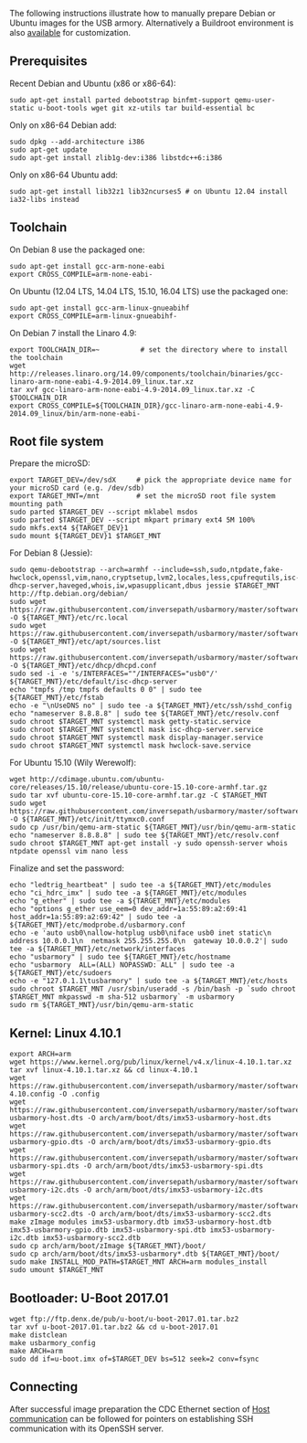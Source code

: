 The following instructions illustrate how to manually prepare Debian or Ubuntu images for the USB armory. Alternatively a Buildroot environment is also [available](https://github.com/inversepath/usbarmory/tree/master/software/buildroot) for customization.

Prerequisites
-------------

Recent Debian and Ubuntu (x86 or x86-64):
```
sudo apt-get install parted debootstrap binfmt-support qemu-user-static u-boot-tools wget git xz-utils tar build-essential bc
```

Only on x86-64 Debian add:
```
sudo dpkg --add-architecture i386
sudo apt-get update
sudo apt-get install zlib1g-dev:i386 libstdc++6:i386
```

Only on x86-64 Ubuntu add:
```
sudo apt-get install lib32z1 lib32ncurses5 # on Ubuntu 12.04 install ia32-libs instead
```

Toolchain
---------

On Debian 8 use the packaged one:
```
sudo apt-get install gcc-arm-none-eabi
export CROSS_COMPILE=arm-none-eabi-
```

On Ubuntu (12.04 LTS, 14.04 LTS, 15.10, 16.04 LTS) use the packaged one:
```
sudo apt-get install gcc-arm-linux-gnueabihf
export CROSS_COMPILE=arm-linux-gnueabihf-
```

On Debian 7 install the Linaro 4.9:
```
export TOOLCHAIN_DIR=~          # set the directory where to install the toolchain
wget http://releases.linaro.org/14.09/components/toolchain/binaries/gcc-linaro-arm-none-eabi-4.9-2014.09_linux.tar.xz
tar xvf gcc-linaro-arm-none-eabi-4.9-2014.09_linux.tar.xz -C $TOOLCHAIN_DIR
export CROSS_COMPILE=${TOOLCHAIN_DIR}/gcc-linaro-arm-none-eabi-4.9-2014.09_linux/bin/arm-none-eabi-
```

Root file system
----------------

Prepare the microSD:
```
export TARGET_DEV=/dev/sdX     # pick the appropriate device name for your microSD card (e.g. /dev/sdb)
export TARGET_MNT=/mnt         # set the microSD root file system mounting path
sudo parted $TARGET_DEV --script mklabel msdos
sudo parted $TARGET_DEV --script mkpart primary ext4 5M 100%
sudo mkfs.ext4 ${TARGET_DEV}1
sudo mount ${TARGET_DEV}1 $TARGET_MNT
```

For Debian 8 (Jessie):
```
sudo qemu-debootstrap --arch=armhf --include=ssh,sudo,ntpdate,fake-hwclock,openssl,vim,nano,cryptsetup,lvm2,locales,less,cpufrequtils,isc-dhcp-server,haveged,whois,iw,wpasupplicant,dbus jessie $TARGET_MNT http://ftp.debian.org/debian/
sudo wget https://raw.githubusercontent.com/inversepath/usbarmory/master/software/debian_conf/rc.local -O ${TARGET_MNT}/etc/rc.local
sudo wget https://raw.githubusercontent.com/inversepath/usbarmory/master/software/debian_conf/sources.list -O ${TARGET_MNT}/etc/apt/sources.list
sudo wget https://raw.githubusercontent.com/inversepath/usbarmory/master/software/debian_conf/dhcpd.conf -O ${TARGET_MNT}/etc/dhcp/dhcpd.conf
sudo sed -i -e 's/INTERFACES=""/INTERFACES="usb0"/' ${TARGET_MNT}/etc/default/isc-dhcp-server
echo "tmpfs /tmp tmpfs defaults 0 0" | sudo tee ${TARGET_MNT}/etc/fstab
echo -e "\nUseDNS no" | sudo tee -a ${TARGET_MNT}/etc/ssh/sshd_config
echo "nameserver 8.8.8.8" | sudo tee ${TARGET_MNT}/etc/resolv.conf
sudo chroot $TARGET_MNT systemctl mask getty-static.service
sudo chroot $TARGET_MNT systemctl mask isc-dhcp-server.service
sudo chroot $TARGET_MNT systemctl mask display-manager.service
sudo chroot $TARGET_MNT systemctl mask hwclock-save.service
```

For Ubuntu 15.10 (Wily Werewolf):
```
wget http://cdimage.ubuntu.com/ubuntu-core/releases/15.10/release/ubuntu-core-15.10-core-armhf.tar.gz
sudo tar xvf ubuntu-core-15.10-core-armhf.tar.gz -C $TARGET_MNT
sudo wget https://raw.githubusercontent.com/inversepath/usbarmory/master/software/ubuntu_conf/ttymxc0.conf -O ${TARGET_MNT}/etc/init/ttymxc0.conf
sudo cp /usr/bin/qemu-arm-static ${TARGET_MNT}/usr/bin/qemu-arm-static
echo "nameserver 8.8.8.8" | sudo tee ${TARGET_MNT}/etc/resolv.conf
sudo chroot $TARGET_MNT apt-get install -y sudo openssh-server whois ntpdate openssl vim nano less
```

Finalize and set the password:
```
echo "ledtrig_heartbeat" | sudo tee -a ${TARGET_MNT}/etc/modules
echo "ci_hdrc_imx" | sudo tee -a ${TARGET_MNT}/etc/modules
echo "g_ether" | sudo tee -a ${TARGET_MNT}/etc/modules
echo "options g_ether use_eem=0 dev_addr=1a:55:89:a2:69:41 host_addr=1a:55:89:a2:69:42" | sudo tee -a ${TARGET_MNT}/etc/modprobe.d/usbarmory.conf
echo -e 'auto usb0\nallow-hotplug usb0\niface usb0 inet static\n  address 10.0.0.1\n  netmask 255.255.255.0\n  gateway 10.0.0.2'| sudo tee -a ${TARGET_MNT}/etc/network/interfaces
echo "usbarmory" | sudo tee ${TARGET_MNT}/etc/hostname
echo "usbarmory  ALL=(ALL) NOPASSWD: ALL" | sudo tee -a ${TARGET_MNT}/etc/sudoers
echo -e "127.0.1.1\tusbarmory" | sudo tee -a ${TARGET_MNT}/etc/hosts
sudo chroot $TARGET_MNT /usr/sbin/useradd -s /bin/bash -p `sudo chroot $TARGET_MNT mkpasswd -m sha-512 usbarmory` -m usbarmory
sudo rm ${TARGET_MNT}/usr/bin/qemu-arm-static
```

Kernel: Linux 4.10.1
-------------------

```
export ARCH=arm
wget https://www.kernel.org/pub/linux/kernel/v4.x/linux-4.10.1.tar.xz
tar xvf linux-4.10.1.tar.xz && cd linux-4.10.1
wget https://raw.githubusercontent.com/inversepath/usbarmory/master/software/kernel_conf/usbarmory_linux-4.10.config -O .config
wget https://raw.githubusercontent.com/inversepath/usbarmory/master/software/kernel_conf/imx53-usbarmory-host.dts -O arch/arm/boot/dts/imx53-usbarmory-host.dts
wget https://raw.githubusercontent.com/inversepath/usbarmory/master/software/kernel_conf/imx53-usbarmory-gpio.dts -O arch/arm/boot/dts/imx53-usbarmory-gpio.dts
wget https://raw.githubusercontent.com/inversepath/usbarmory/master/software/kernel_conf/imx53-usbarmory-spi.dts -O arch/arm/boot/dts/imx53-usbarmory-spi.dts
wget https://raw.githubusercontent.com/inversepath/usbarmory/master/software/kernel_conf/imx53-usbarmory-i2c.dts -O arch/arm/boot/dts/imx53-usbarmory-i2c.dts
wget https://raw.githubusercontent.com/inversepath/usbarmory/master/software/kernel_conf/imx53-usbarmory-scc2.dts -O arch/arm/boot/dts/imx53-usbarmory-scc2.dts
make zImage modules imx53-usbarmory.dtb imx53-usbarmory-host.dtb imx53-usbarmory-gpio.dtb imx53-usbarmory-spi.dtb imx53-usbarmory-i2c.dtb imx53-usbarmory-scc2.dtb
sudo cp arch/arm/boot/zImage ${TARGET_MNT}/boot/
sudo cp arch/arm/boot/dts/imx53-usbarmory*.dtb ${TARGET_MNT}/boot/
sudo make INSTALL_MOD_PATH=$TARGET_MNT ARCH=arm modules_install
sudo umount $TARGET_MNT
```

Bootloader: U-Boot 2017.01
--------------------------

```
wget ftp://ftp.denx.de/pub/u-boot/u-boot-2017.01.tar.bz2
tar xvf u-boot-2017.01.tar.bz2 && cd u-boot-2017.01
make distclean
make usbarmory_config
make ARCH=arm
sudo dd if=u-boot.imx of=$TARGET_DEV bs=512 seek=2 conv=fsync
```

Connecting
----------

After successful image preparation the CDC Ethernet section of [Host communication](https://github.com/inversepath/usbarmory/wiki/Host-communication) can be followed for pointers on establishing SSH communication with its OpenSSH server.
